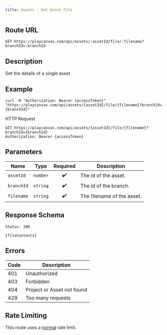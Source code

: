 ```yaml
---
title: Assets - Get Asset File
---
```


## Route URL

```none
GET https://playcanvas.com/api/assets/:assetId/file/:filename?branchId=:branchId
```

## Description

Get the details of a single asset

## Example

```none
curl -H "Authorization: Bearer {accessToken}" "https://playcanvas.com/api/assets/{assetId}/file/{filename}?branchId={branchId}"
```

HTTP Request

```text
GET https://playcanvas.com/api/assets/{assetId}/file/{filename}?branchId={branchId}
Authorization: Bearer {accessToken}
```

## Parameters

| Name       | Type     | Required | Description                |
| ---------- | -------- | :------: | -------------------------- |
| `assetId`  | `number` | ✔️      | The id of the asset.       |
| `branchId` | `string` | ✔️      | The id of the branch.      |
| `filename` | `string` | ✔️      | The filename of the asset. |

## Response Schema

```none
Status: 200
```

```none
{fileContents}
```

## Errors

| Code | Description                |
| ---- | -------------------------- |
| 401  | Unauthorized               |
| 403  | Forbidden                  |
| 404  | Project or Asset not found |
| 429  | Too many requests          |

## Rate Limiting

This route uses a [normal][1] rate limit.

[1]: /user-manual/api#rate-limiting
